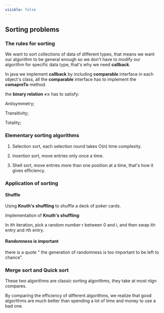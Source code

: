 ```yaml
---
visible: false
---
```


## Sorting problems

### The rules for sorting
We want to sort collections of data of different types, that means we want our algorithm to be general enough so we don't have to modify our algorithm for specific data type, that's why we need **callback**.

In java we implement **callback** by including **comparable** interface in each object's class, all the **comparable** interface has to implement the **comapreTo** method.

the **binary relation <=** has to satisfy:

Antisymmetry;

Transitivity;

Totality;

### Elementary sorting algorithms

1) Selection sort, each selection round takes O(n) time complexity.

2) Insertion sort, move entries only once a time.

3) Shell sort, move entries more than one position at a time, that's how it gives efficiency.

### Application of sorting

#### Shuffle

Using **Knuth's shuffling** to shuffle a deck of poker cards.

Implementation of **Knuth's shuffling**:

In ith iteration, pick a random number r between 0 and i, and then swap ith entry and rth entry.

#### Randomness is important

there is a quote " the generation of randomness is too important to be left to chance".

### Merge sort and Quick sort

These two algorithms are classic sorting algorithms, they take at most nlgn compares.


By comparing the efficiency of different algorithms, we realize that good algorithms are much better than spending a lot of time and money to use a bad one.






